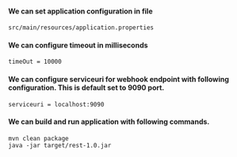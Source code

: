 #### We can set application configuration in file
```
src/main/resources/application.properties
```
#### We can configure timeout in milliseconds
```
timeOut = 10000
```
#### We can configure serviceuri for webhook endpoint with following configuration. This is default set to 9090 port.
```
serviceuri = localhost:9090
```

#### We can build and run application with following commands. 
```
mvn clean package
java -jar target/rest-1.0.jar
```
